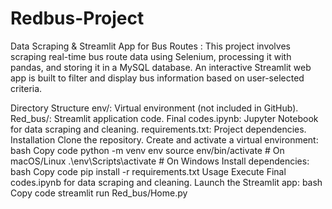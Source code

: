 # Redbus-Project
Data Scraping &amp; Streamlit App for Bus Routes : This project involves scraping real-time bus route data using Selenium, processing it with pandas, and storing it in a MySQL database. An interactive Streamlit web app is built to filter and display bus information based on user-selected criteria.




Directory Structure
env/: Virtual environment (not included in GitHub).
Red_bus/: Streamlit application code.
Final codes.ipynb: Jupyter Notebook for data scraping and cleaning.
requirements.txt: Project dependencies.
Installation
Clone the repository.
Create and activate a virtual environment:
bash
Copy code
python -m venv env
source env/bin/activate  # On macOS/Linux
.\env\Scripts\activate  # On Windows
Install dependencies:
bash
Copy code
pip install -r requirements.txt
Usage
Execute Final codes.ipynb for data scraping and cleaning.
Launch the Streamlit app:
bash
Copy code
streamlit run Red_bus/Home.py
